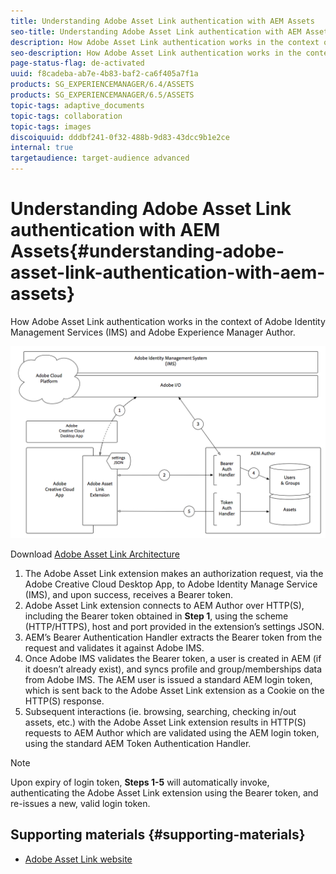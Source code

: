 ```yaml
---
title: Understanding Adobe Asset Link authentication with AEM Assets
seo-title: Understanding Adobe Asset Link authentication with AEM Assets
description: How Adobe Asset Link authentication works in the context of Adobe Identity Management Services (IMS) and Adobe Experience Manager Author.
seo-description: How Adobe Asset Link authentication works in the context of Adobe Identity Management Services (IMS) and Adobe Experience Manager Author.
page-status-flag: de-activated
uuid: f8cadeba-ab7e-4b83-baf2-ca6f405a7f1a
products: SG_EXPERIENCEMANAGER/6.4/ASSETS
products: SG_EXPERIENCEMANAGER/6.5/ASSETS
topic-tags: adaptive_documents
topic-tags: collaboration
topic-tags: images
discoiquuid: dddbf241-0f32-488b-9d83-43dcc9b1e2ce
internal: true
targetaudience: target-audience advanced
---
```


# Understanding Adobe Asset Link authentication with AEM Assets{#understanding-adobe-asset-link-authentication-with-aem-assets}

How Adobe Asset Link authentication works in the context of Adobe Identity Management Services (IMS) and Adobe Experience Manager Author.

![Adobe Asset Link Architecture](assets/adobe-asset-link-article-understand.png)

Download [Adobe Asset Link Architecture](assets/adobe-asset-link-article-understand-1.png)

1. The Adobe Asset Link extension makes an authorization request, via the Adobe Creative Cloud Desktop App, to Adobe Identity Manage Service (IMS), and upon success, receives a Bearer token.
2. Adobe Asset Link extension connects to AEM Author over HTTP(S), including the Bearer token obtained in **Step 1**, using the scheme (HTTP/HTTPS), host and port provided in the extension’s settings JSON.
3. AEM’s Bearer Authentication Handler extracts the Bearer token from the request and validates it against Adobe IMS.
4. Once Adobe IMS validates the Bearer token, a user is created in AEM (if it doesn’t already exist), and syncs profile and group/memberships data from Adobe IMS. The AEM user is issued a standard AEM login token, which is sent back to the Adobe Asset Link extension as a Cookie on the HTTP(S) response.
5. Subsequent interactions (ie. browsing, searching, checking in/out assets, etc.) with the Adobe Asset Link extension results in HTTP(S) requests to AEM Author which are validated using the AEM login token, using the standard AEM Token Authentication Handler.

>[!NOTE]
>
>Upon expiry of login token, **Steps 1-5** will automatically invoke, authenticating the Adobe Asset Link extension using the Bearer token, and re-issues a new, valid login token.

## Supporting materials {#supporting-materials}

* [Adobe Asset Link website](https://www.adobe.com/creativecloud/business/enterprise/adobe-asset-link.html)